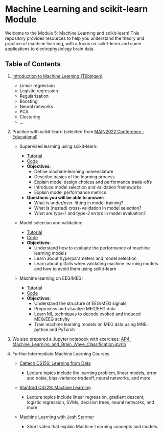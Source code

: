 # Machine Learning and scikit-learn Module

Welcome to the Module 5: Machine Learning and scikit-learn! This repository provides resources to help you understand the theory and practice of machine learning, with a focus on scikit-learn and some applications to electrophysiology brain data.

## Table of Contents
1. [Introduction to Machine Learning (Tübingen)](https://www.youtube.com/playlist?list=PL05umP7R6ij35ShKLDqccJSDntugY4FQT)
   - Linear regression
   - Logistic regression
   - Regularization
   - Boosting
   - Neural networks
   - PCA
   - Clustering
   - ...

2. Practice with scikit-learn (selected from [MAIN2022 Conference - Educational](https://main-educational.github.io/intro.html))
   - Supervised learning using scikit-learn:
     - [Tutorial](https://www.youtube.com/watch?v=bnIH84oYRnE)
     - [Code](https://github.com/neurodatascience/main-edu-courses-ml/tree/main/intro_to_supervised_learning)
     - **Objectives:**
        - Define machine-learning nomenclature
        - Describe basics of the learning process
        - Explain model design choices and performance trade-offs
        - Introduce model selection and validation frameworks
        - Explain model performance metrics
     - **Questions you will be able to answer:**
        - What is under/over-fitting in model training?
        - What is (nested) cross-validation in model selection?
        - What are type-1 and type-2 errors in model evaluation?

   - Model selection and validation:
     - [Tutorial](https://www.youtube.com/watch?v=X7RBbD__MJw)
     - [Code](https://github.com/neurodatascience/main-edu-courses-ml/tree/main/ml_model_selection_and_validation)
     - **Objectives:**
        - Understand how to evaluate the performance of machine learning models
        - Learn about hyperparameters and model selection
        - Learn about pitfalls when validating machine learning models and how to avoid them using scikit-learn

   - Machine learning on EEG/MEG:
     - [Tutorial](https://www.youtube.com/watch?v=ePrxz7wRp1g)
     - [Code](https://github.com/agramfort/22_main_ml_meeg_tuto)
     - **Objectives:**
        - Understand the structure of EEG/MEG signals
        - Preprocess and visualize MEG/EEG data
        - Learn ML techniques to decode evoked and induced MEG/EEG activity
        - Train machine learning models on MEG data using MNE-python and PyTorch
    
3. We also prepared a Jupyter notebook with exercises: [AP4-Machine_Learning_and_Brain_Wave_Classification.ipynb](#)

4. Further Intermediate Machine Learning Courses
   - [Caltech CS156: Learning from Data](https://www.youtube.com/playlist?list=PLD63A284B7615313A)
     - Lecture topics include the learning problem, linear models, error and noise, bias-variance tradeoff, neural networks, and more.

   - [Stanford CS229: Machine Learning](https://www.youtube.com/playlist?list=PLoROMvodv4rMiGQp3WXShtMGgzqpfVfbU)
     - Lecture topics include linear regression, gradient descent, logistic regression, SVMs, decision trees, neural networks, and more.
   
   - [Machine Learning with Josh Starmer](https://www.youtube.com/playlist?list=PLblh5JKOoLUICTaGLRoHQDuF_7q2GfuJF)
     - Short video that explain Machine Learning concepts and models. 
    